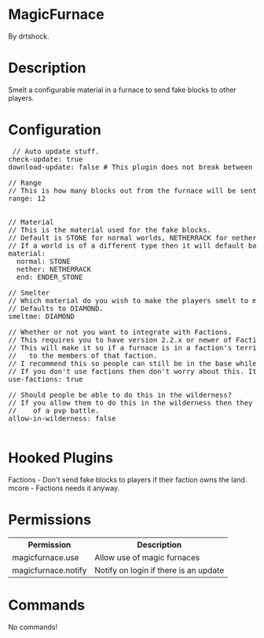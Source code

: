 MagicFurnace
=============

By drtshock.

Description
===
Smelt a configurable material in a furnace to send fake blocks to other players. 

Configuration
===
 <pre>
 // Auto update stuff.
check-update: true
download-update: false # This plugin does not break between minecraft versions.

// Range
// This is how many blocks out from the furnace will be sent as stone.
range: 12


// Material
// This is the material used for the fake blocks.
// Default is STONE for normal worlds, NETHERRACK for nether, and ENDER_STONE for end worlds.
// If a world is of a different type then it will default back to normal.
material:
  normal: STONE
  nether: NETHERRACK
  end: ENDER_STONE
  
// Smelter
// Which material do you wish to make the players smelt to make a magic furnace.
// Defaults to DIAMOND.
smeltme: DIAMOND

// Whether or not you want to integrate with Factions.
// This requires you to have version 2.2.x or newer of Factions (I'm not sure about older versions)
// This will make it so if a furnace is in a faction's territory, it will not send the fake blocks 
//   to the members of that faction. 
// I recommend this so people can still be in the base while it's on.
// If you don't use factions then don't worry about this. It won't matter :)
use-factions: true

// Should people be able to do this in the wilderness? 
// If you allow them to do this in the wilderness then they can create a furnace in the middle
//    of a pvp battle.
allow-in-wilderness: false
  </pre>
Hooked Plugins
==
Factions - Don't send fake blocks to players if their faction owns the land.
mcore - Factions needs it anyway.

Permissions
==
<table>
<tr>
<th>Permission</th><th>Description</th>
</tr>
<tr>
<td>magicfurnace.use</td><td>Allow use of magic furnaces</td>
</tr>
<tr>
<td>magicfurnace.notify</td><td>Notify on login if there is an update</td>
</tr>
</table>

Commands
==
No commands!

